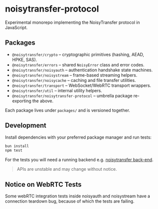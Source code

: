 # noisytransfer-protocol
Experimental monorepo implementing the NoisyTransfer protocol in JavaScript.

## Packages

- `@noisytransfer/crypto` – cryptographic primitives (hashing, AEAD, HPKE, SAS).
- `@noisytransfer/errors` – shared `NoisyError` class and error codes.
- `@noisytransfer/noisyauth` – authentication handshake state machines.
- `@noisytransfer/noisystream` – frame-based streaming helpers.
- `@noisytransfer/noisycache` – caching and file transfer utilities.
- `@noisytransfer/transport` – WebSocket/WebRTC transport wrappers.
- `@noisytransfer/util` – internal utility helpers.
- `@noisytransfer/noisytransfer-protocol` – umbrella package re-exporting the above.

Each package lives under `packages/` and is versioned together.

## Development

Install dependencies with your preferred package manager and run tests:

```sh
bun install
npm test
```

For the tests you will need a running backend e.g. [noisytransfer back-end](https://github.com/collapsinghierarchy/noisytransfer).

> APIs are unstable and may change without notice.

## Notice on WebRTC Tests
Some webRTC integration tests inside noisyauth and noisystream have a connection teardown bug, because of which the tests are failing.